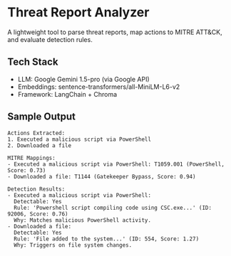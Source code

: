# Threat Report Analyzer
A lightweight tool to parse threat reports, map actions to MITRE ATT&CK, and evaluate detection rules.

## Tech Stack
- LLM: Google Gemini 1.5-pro (via Google API)
- Embeddings: sentence-transformers/all-MiniLM-L6-v2
- Framework: LangChain + Chroma

## Sample Output
```plaintext
Actions Extracted:
1. Executed a malicious script via PowerShell
2. Downloaded a file

MITRE Mappings:
- Executed a malicious script via PowerShell: T1059.001 (PowerShell, Score: 0.73)
- Downloaded a file: T1144 (Gatekeeper Bypass, Score: 0.94)

Detection Results:
- Executed a malicious script via PowerShell:
  Detectable: Yes
  Rule: 'Powershell script compiling code using CSC.exe...' (ID: 92006, Score: 0.76)
  Why: Matches malicious PowerShell activity.
- Downloaded a file:
  Detectable: Yes
  Rule: 'File added to the system...' (ID: 554, Score: 1.27)
  Why: Triggers on file system changes.
